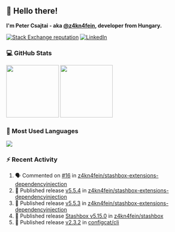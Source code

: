 ## 👋 Hello there!

**I'm Peter Csajtai - aka [@z4kn4fein](https://github.com/z4kn4fein), developer from Hungary.**

[![Stack Exchange reputation](https://img.shields.io/stackexchange/stackoverflow/r/8700582?color=orange&label=reputation&logo=stackoverflow&style=for-the-badge)](https://stackoverflow.com/users/8700582)
[![LinkedIn](https://img.shields.io/badge/linkedin-%230077B5.svg?style=for-the-badge&logo=linkedin&logoColor=white)](https://www.linkedin.com/in/csajtai-p%C3%A9ter-45395341/)

### 💻 GitHub Stats

<div>
  <img height="140px" src="https://github-readme-stats-pcsajtai.vercel.app/api?username=z4kn4fein&show_icons=true&hide_border=true&count_private=true&custom_title=Stats&theme=dracula&line_height=24&hide_title=true">
  <img height="140px" src="https://streak-stats.demolab.com?user=z4kn4fein&theme=dracula&hide_border=true">
  
</div>

### :toolbox: Most Used Languages

<img src="https://github-readme-stats-pcsajtai.vercel.app/api/top-langs/?username=z4kn4fein&theme=dracula&hide_border=true&layout=compact&langs_count=8&hide_title=true">

### :zap: Recent Activity

<!--START_SECTION:activity-->
1. 🗣 Commented on [#16](https://github.com/z4kn4fein/stashbox-extensions-dependencyinjection/issues/16#issuecomment-2251735648) in [z4kn4fein/stashbox-extensions-dependencyinjection](https://github.com/z4kn4fein/stashbox-extensions-dependencyinjection)
2. 🚀 Published release [v5.5.4](https://github.com/z4kn4fein/stashbox-extensions-dependencyinjection/releases/tag/v5.5.4) in [z4kn4fein/stashbox-extensions-dependencyinjection](https://github.com/z4kn4fein/stashbox-extensions-dependencyinjection)
3. 🚀 Published release [v5.5.3](https://github.com/z4kn4fein/stashbox-extensions-dependencyinjection/releases/tag/v5.5.3) in [z4kn4fein/stashbox-extensions-dependencyinjection](https://github.com/z4kn4fein/stashbox-extensions-dependencyinjection)
4. 🚀 Published release [Stashbox v5.15.0](https://github.com/z4kn4fein/stashbox/releases/tag/5.15.0) in [z4kn4fein/stashbox](https://github.com/z4kn4fein/stashbox)
5. 🚀 Published release [v2.3.2](https://github.com/configcat/cli/releases/tag/v2.3.2) in [configcat/cli](https://github.com/configcat/cli)
<!--END_SECTION:activity-->
